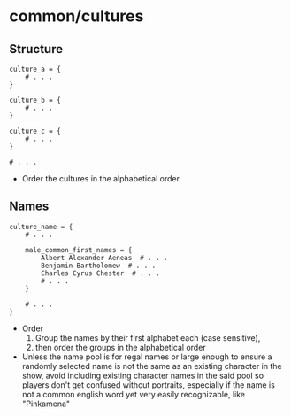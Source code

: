 # common/cultures

## Structure

```
culture_a = {
	# . . .
}

culture_b = {
	# . . .
}

culture_c = {
	# . . .
}

# . . .
```

- Order the cultures in the alphabetical order

## Names

```
culture_name = {
    # . . .

    male_common_first_names = {
        Albert Alexander Aeneas  # . . .
        Benjamin Bartholomew  # . . .
        Charles Cyrus Chester  # . . .
        # . . .
    }

    # . . .
}
```

- Order
  1. Group the names by their first alphabet each (case sensitive),
  2. then order the groups in the alphabetical order
- Unless the name pool is for regal names or large enough to ensure a randomly selected name is not the same as an existing character in the show, avoid including existing character names in the said pool so players don't get confused without portraits, especially if the name is not a common english word yet very easily recognizable, like "Pinkamena"
